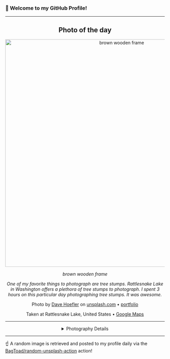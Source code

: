 ### 👋 Welcome to my GitHub Profile!

----
<div align="center">

## Photo of the day
  
  <a href="https://unsplash.com/photos/brown-wooden-frame-DuMeluMTKZk"><img width="720" src="https://images.unsplash.com/photo-1524335397764-f98987c51095?crop=entropy&cs=tinysrgb&fit=max&fm=jpg&ixid=M3w1OTQ0OTd8MHwxfHJhbmRvbXx8fHx8fHx8fDE3NDk2MjIyNjd8&ixlib=rb-4.1.0&q=80&w=1080" alt="brown wooden frame"></a>
  
  <em>brown wooden frame</em>
  
  <em>One of my favorite things to photograph are tree stumps. Rattlesnake Lake in Washington offers a plethora of tree stumps to photograph. I spent 3 hours on this particular day photographing tree stumps. It was awesome.</em>

  Photo by [Dave Hoefler](https://www.davehoefler.com/) on [unsplash.com](https://unsplash.com/) • [portfolio](https://www.davehoefler.com/)
  
  Taken at Rattlesnake Lake, United States • [Google Maps](https://www.google.com/maps/search/?api=1&query=47.4307783,-121.7750516)
  
  ---
  
<details>
<summary>Photography Details</summary>
  
| Parameter     | Value |
| ------------- | ----- |
| Camera Model  | Canon EOS 5D Mark III |
| Exposure Time | 40 |
| Aperture      | 10.0 |
| Focal Length  | 135.0 |
| ISO           | 100 |
| Location      | Rattlesnake Lake, United States (United States) |
| Coordinates   | Latitude 47.4307783, Longitude -121.7750516 |

</details>

</div>

----

☝️ A random image is retrieved and posted to my profile daily via the [BagToad/random-unsplash-action](https://github.com/BagToad/random-unsplash-action) action!
